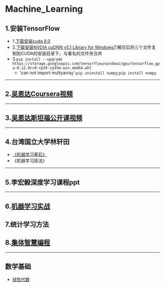 # Machine_Learning
## 1.安装TensorFlow
- 1.[下载安装cuda 8.0](https://developer.nvidia.com/cuda-downloads)
- 2.[下载安装NVDIA cuDNN v5.1 Library for Windows7](https://developer.nvidia.com/rdp/cudnn-download):解压后将三个文件复制到CUDA的安装目录下，与重名的文件夹合并
- 3.`pip install --upgrade https://storage.googleapis.com/tensorflow/windows/gpu/tensorflow_gpu-0.12.0rc0-cp35-cp35m-win_amd64.whl`
	- 'can not import multyarray':`pip uninstall numpy`;`pip install numpy`
	
---

## 2.[吴恩达Coursera视频](./Machine_Learning_Coursera_Andrew-Ng)
	
---

## 3.[吴恩达斯坦福公开课视频](./Machine_Learning_Stanford_MOOC_Andrew-Ng)
	
---

## 4.台湾国立大学林轩田
- [《机器学习基石》](./Machine_Learning_Foundations_MOOC)
- 《机器学习技法》
	
---

## 5.李宏毅深度学习课程ppt
	
---

## 6.[机器学习实战](./Machine_Learning_in_Action)
## 7.统计学习方法
## 8.[集体智慧编程](./Programming_Collective_Intelligence)


---
## 数学基础
- [线性代数](./Linear_Algebra)